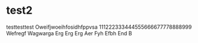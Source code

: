 # test2
testtesttest
Oweifjwoeihfosidhfppvsa
111222333444555666677778888999
Wefregf
Wagwarga
Erg
Erg
Erg
Aer
Fyh
Efbh
End
B
